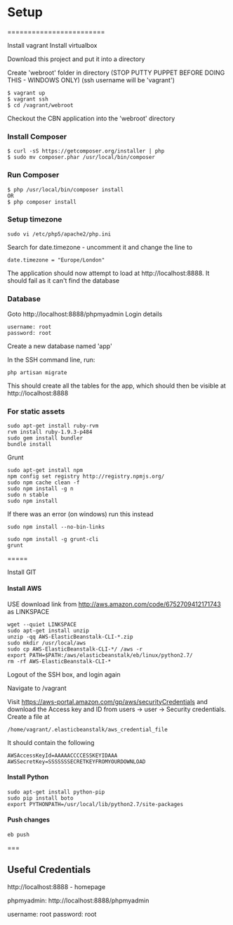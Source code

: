 # Setup
========================

Install vagrant
Install virtualbox

Download this project and put it into a directory

Create 'webroot' folder in directory
(STOP PUTTY PUPPET BEFORE DOING THIS - WINDOWS ONLY)
(ssh username will be 'vagrant')

```
$ vagrant up
$ vagrant ssh
$ cd /vagrant/webroot
```

Checkout the CBN application into the 'webroot' directory

### Install Composer
```
$ curl -sS https://getcomposer.org/installer | php
$ sudo mv composer.phar /usr/local/bin/composer
```

### Run Composer
```
$ php /usr/local/bin/composer install
OR
$ php composer install
```

### Setup timezone
```
sudo vi /etc/php5/apache2/php.ini
```
Search for date.timezone - uncomment it and change the line to
```
date.timezone = "Europe/London"
```

The application should now attempt to load at http://localhost:8888.
It should fail as it can't find the database


### Database
Goto http://localhost:8888/phpmyadmin
Login details

```
username: root
password: root
```

Create a new database named 'app'

In the SSH command line, run:
```
php artisan migrate
```
This should create all the tables for the app, which should then be visible at http://localhost:8888


### For static assets
```
sudo apt-get install ruby-rvm
rvm install ruby-1.9.3-p484
sudo gem install bundler
bundle install
```

Grunt
```
sudo apt-get install npm
npm config set registry http://registry.npmjs.org/
sudo npm cache clean -f
sudo npm install -g n
sudo n stable
sudo npm install
```
If there was an error (on windows) run this instead
```
sudo npm install --no-bin-links
```

```
sudo npm install -g grunt-cli
grunt
```

=====

Install GIT

#### Install AWS

USE download link from http://aws.amazon.com/code/6752709412171743 as LINKSPACE

```
wget --quiet LINKSPACE
sudo apt-get install unzip
unzip -qq AWS-ElasticBeanstalk-CLI-*.zip
sudo mkdir /usr/local/aws
sudo cp AWS-ElasticBeanstalk-CLI-*/ /aws -r
export PATH=$PATH:/aws/elasticbeanstalk/eb/linux/python2.7/
rm -rf AWS-ElasticBeanstalk-CLI-*
```
Logout of the SSH box, and login again

Navigate to /vagrant

Visit https://aws-portal.amazon.com/gp/aws/securityCredentials and download the Access key and ID from users -> user -> Security credentials.
Create a file at

```
/home/vagrant/.elasticbeanstalk/aws_credential_file
```
It should contain the following
```
AWSAccessKeyId=AAAAACCCCESSKEYIDAAA
AWSSecretKey=SSSSSSSECRETKEYFROMYOURDOWNLOAD
```

#### Install Python
```
sudo apt-get install python-pip
sudo pip install boto
export PYTHONPATH=/usr/local/lib/python2.7/site-packages
```

#### Push changes
```
eb push
```

===
## Useful Credentials

http://localhost:8888   - homepage

phpmyadmin: http://localhost:8888/phpmyadmin

username: root
password: root





